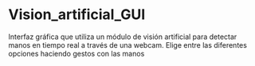 # Vision_artificial_GUI
Interfaz gráfica que utiliza un módulo de visión artificial para detectar manos en tiempo real a través de una webcam. Elige entre las diferentes opciones haciendo gestos con las manos
